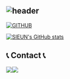 <div align="left">
  
![header](https://capsule-render.vercel.app/api?type=waving&color=timeGradient&text=Welcome%20to%20Sieun's%20GitHub%20👋&animation=twinkling&fontSize=35&fontAlignY=40&fontAlign=70&height=250)
---
  
[![GITHUB](https://hits.seeyoufarm.com/api/count/incr/badge.svg?url=https%3A%2F%2Fgithub.com%2Fnuexis&count_bg=%23F29494&title_bg=%232F2E2E&icon=github.svg&icon_color=%23FFFFFF&title=GITHUB&edge_flat=false)](https://github.com/nuexis)

[![SIEUN's GitHub stats](https://github-readme-stats.vercel.app/api?username=nuexis&include_all_commits=true&theme=nord&hide_border=true&count_private=true)](https://github.com/jiholee0/github-readme-stats)

## 📞 Contact 📞
<div style="display:flex; flex-direction:row;">
    <a href="https://www.instagram.com/nuexis__/">
        <img src="https://img.shields.io/badge/Instagram-E4405F?style=for-the-badge&logo=Instagram&logoColor=white"> 
    </a>
    <a href="mailto:ssing_726@naver.com">
        <img src="https://img.shields.io/badge/Mail-EA4335?style=for-the-badge&logo=Gmail&logoColor=white"> 
    </a>
</div><br>

<!--
**nuexis/nuexis** is a ✨ _special_ ✨ repository because its `README.md` (this file) appears on your GitHub profile.

Here are some ideas to get you started:

- 🔭 I’m currently working on ...
- 🌱 I’m currently learning ...
- 👯 I’m looking to collaborate on ...
- 🤔 I’m looking for help with ...
- 💬 Ask me about ...
- 📫 How to reach me: ...
- 😄 Pronouns: ...
- ⚡ Fun fact: ...
-->
